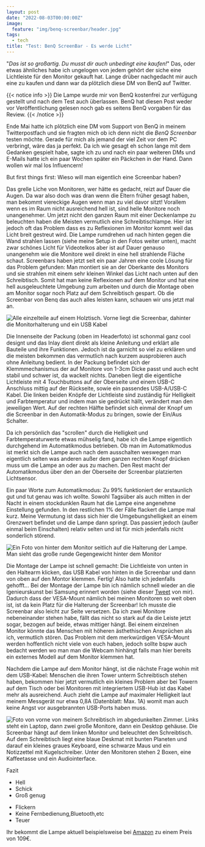 ```yaml
---
layout: post
date: "2022-08-03T00:00:00Z"
image:
  feature: "img/benq-screenbar/header.jpg"
tags:
  - tech
title: "Test: BenQ ScreenBar - Es werde Licht"
---
```


"*Das ist so großartig. Du musst dir auch unbedingt eine kaufen!*" Das, oder
etwas ähnliches habe ich ungelogen von jedem gehört der siche eine Lichtleiste
für den Monitor gekauft hat. Lange drüber nachgedacht mir auch eine zu kaufen
und dann war da plötzlich diese DM von BenQ auf Twitter.

<!--more-->

{{< notice info >}}
Die Lampe wurde mir von BenQ kostenfrei zur verfügung gestellt und nach dem
Test auch überlassen. BenQ hat diesen Post weder vor Veröffentlichung gelesen
noch gab es seitens BenQ vorgaben für das Review.
{{< /notice >}}

Ende Mai hatte ich plötzlich eine DM vom Support von BenQ in meinem  Twitterpostfach und
sie fragten mich ob ich denn nicht die *BenQ Screenbar* testen möchte. Gerade für mich als jemand
der viel Zeit vor dem PC verbringt, wäre das ja perfekt.
Da ich wie gesagt eh schon lange mit dem Gedanken gespielt habe, sagte ich zu und nach ein paar weiteren DMs und
E-Mails hatte ich ein paar Wochen später ein Päckchen in der Hand. Dann wollen wir mal los Influencern!

But first things first: Wieso will man eigentlich eine Screenbar haben?

Das grelle Liche von Monitoren, wer hätte es gedacht, reizt auf Dauer die Augen. Da war also doch was dran wenn die Eltern früher gesagt haben, man 
bekommt viereckige Augen wenn man zu viel davor sitzt!
Vorallem wenn es im Raum nicht ausreichend hell ist, sind helle Monitore noch unangenehmer. Um jetzt nicht den ganzen Raum mit einer Deckenlampe
zu beleuchten haben die Meisten vermutlich eine Schreibtischlampe. Hier ist jedoch oft das Problem dass es zu Reflexionen im Monitor kommt weil das Licht
breit gestreut wird. Die Lampe rumdrehen ud nach hinten gegen die Wand strahlen lassen (siehe meine Setup in den Fotos weiter unten), macht zwar schönes Licht für Videotelkos aber ist auf Dauer
genauso unangenehm wie die Monitore weil direkt in eine hell strahlende Fläche schaut.
Screenbars haben jetzt seit ein paar Jahren eine coole Lösung für das Problem gefunden: Man montiert sie an der Oberkante des Monitors und sie strahlen mit einem
sehr kleinen Winkel das Licht nach unten auf den Schreibtisch. Somit hat man keine Reflexionen auf dem Monitor und hat eine hell ausgeleuchtete Umgebung zum arbeiten und durch die Montage oben
am Monitor sogar noch Platz auf dem Schreibtisch gespart.
Ob die Screenbar von Benq das auch alles leisten kann, schauen wir uns jetzt mal an.

![Alle einzelteile auf einem Holztisch. Vorne liegt die Screenbar, dahinter die Monitorhalterung und ein USB Kabel](
    /img/benq-screenbar/IMG_8716.jpg
    "Packungsinhalt: Die Lampe, die Monitorhalteung und ein USB Kabel (A auf C)")

Die Innenseite der Packung (oben im Headerfoto) ist schonmal ganz cool designt und das Inlay dient direkt als kleine
Anleitung und erklärt alle Bauteile und ihre Funktionen. Jedoch ist da garnicht so viel zu erklären und die meisten
bekommen das vermutlich nach kurzem ausprobieren auch ohne Anleitung bedient. In der Packung befindet sich der
Klemmmechanismus der auf Monitore von 1-3cm Dicke passt und auch echt stabil und schwer ist, da wackelt nichts. Daneben
liegt die eigentliche Lichtleiste mit 4 Touchbuttons auf der Oberseite und einem USB-C Anschluss mittig auf der
Rückseite, sowie ein passendes USB-A/USB-C Kabel. Die linken beiden Knöpfe der Lichtleiste sind zuständig für Helligkeit
und Farbtemperatur und indem man sie gedrückt hällt, verändert man den jeweiligen Wert. Auf der rechten Hälfte befindet
sich einmal der Knopf um die Screenbar in den Automatik-Modus zu bringen, sowie der Ein/Aus Schalter.

Da ich persönlich das "scrollen" durch die Helligkeit und Farbtemperaturwerte etwas mühselig fand, habe ich die Lampe
eigentlich durchgehend im Automatikmodus betrieben. Ob man im Automatikmodus ist merkt sich die Lampe auch nach dem
ausschalten weswegen man eigentlich selten was anderen außer dem ganzen rechten Knopf drücken muss um die Lampe an oder
aus zu machen. Den Rest macht der Automatikmodus über den an der Oberseite der Screenbar platzierten Lichtsensor.

Ein paar Worte zum Automatikmodus: Zu 99% funktioniert der erstaunlich gut und tut genau was ich wollte. Sowohl Tagsüber
als auch mitten in der Nacht in einem stockdunklen Raum hat die Lampe eine angenehme Einstellung gefunden. In den
restlichen 1% der Fälle flackert die Lampe mal kurz. Meine Vermutung ist dass sich hier die Umgebungshelligkeit an einem
Grenzwert befindet und die Lampe dann springt. Das passiert jedoch (außer einmal beim Einschalten) relativ selten und
ist für mich jedenfalls nicht sonderlich störend.

![Ein Foto von hinter dem Monitor seitlich auf die Halterung der Lampe. Man sieht das große runde Gegengewicht hinter dem Monitor](
    /img/benq-screenbar/IMG_8736.jpg
    "Ordentlich viel Masse. Da bewegt sich nichts!")

Die Montage der Lampe ist schnell gemacht: Die Lichtleiste von unten in den Haltearm klicken, das USB Kabel von hinten
in die Screenbar und dann von oben auf den Montor klemmen. Fertig!
Also hatte ich jedenfalls gehofft... Bei der Montage der Lampe bin ich nämlich schnell wieder an die Igenieurskunst bei
Samsung erinnert worden (siehe dieser [Tweet](https://twitter.com/fleaz_/status/1366879828172042246) von mir). Dadurch
dass der VESA-Mount nämlich bei meinen Monitoren so weit oben ist, ist da kein Platz für die Halterung der Screenbar!
Ich musste die Screenbar also leicht zur Seite versetzen. Da ich zwei Monitore nebeneinander stehen habe, fällt das
nicht so stark auf da die Leiste jetzt sogar, bezogen auf beide, etwas mittiger hängt. Bei einem einzelnen Monitor
könnte das Menschen mit höheren ästhethischen Ansprüchen als ich, vermutlich stören.
Das Problem mit dem merkwürdigen VESA-Mount werden hoffentlich nicht viele von euch haben, jedoch sollte bspw auch
bedacht werden wo man man die Webcam hinhängt falls man hier bereits ein externes Modell auf dem Monitor klemmen hat.

Nachdem die Lampe auf dem Monitor hängt, ist die nächste Frage wohin mit dem USB-Kabel: Menschen die ihren Tower unterm
Schreibtisch stehen haben, bekommen hier jetzt vermutlich ein kleines Problem aber bei Towern auf dem Tisch oder bei Monitoren
mit integriertem USB-Hub ist das Kabel mehr als ausreichend. Auch zieht die Lampe auf maximaler Helligkeit laut meinem
Messgerät nur etwa 0,8A (Datenblatt: Max. 1A) womit man auch keine Angst vor ausgebrannten USB-Ports haben muss.

![Foto von vorne von meinem Schreibtisch im abgedunkelten Zimmer. Links steht ein Laptop, dann zwei große Monitore, dann ein Desktop gehäuse. Die Screenbar hängt auf dem linken Monitor und beleuchtet den Schreibtisch. Auf dem Schreibtisch liegt eine blaue Deskmat mit bunten Planeten und darauf ein kleines graues Keyboard, eine schwarze Maus und ein Notizzettel mit Kugelschreiber. Unter den Monitoren stehen 2 Boxen, eine Kaffeetasse und ein Audiointerface.](
    /img/benq-screenbar/IMG_8740.jpg
    "Testaufbau auf meinem Schreibtisch im abgedunkelten Raum")


Fazit
+ Hell
+ Schick
+ Groß genug

- Flickern
- Keine Fernbedienung,Bluetooth,etc
- Teuer


Ihr bekommt die Lampe aktuell beispielsweise bei
[Amazon](https://www.amazon.de/dp/B0785D93KD?maas=maas_adg_71B5604FBE7CB0003A397DBFEAA2F9D2_afap_abs&ref_=aa_maas&ref=myi_title_dp)
zu einem Preis von 109€.
